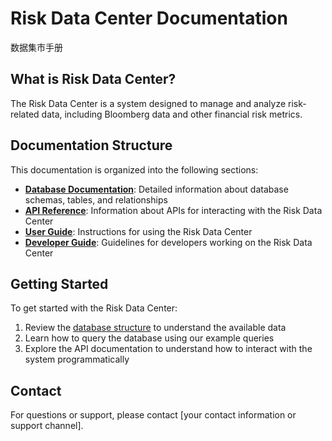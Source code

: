 # Risk Data Center Documentation

数据集市手册

## What is Risk Data Center?

The Risk Data Center is a system designed to manage and analyze risk-related data, including Bloomberg data and other financial risk metrics.

## Documentation Structure

This documentation is organized into the following sections:

- **[Database Documentation](database.md)**: Detailed information about database schemas, tables, and relationships
- **[API Reference](#)**: Information about APIs for interacting with the Risk Data Center
- **[User Guide](#)**: Instructions for using the Risk Data Center
- **[Developer Guide](#)**: Guidelines for developers working on the Risk Data Center

## Getting Started

To get started with the Risk Data Center:

1. Review the [database structure](database.md) to understand the available data
2. Learn how to query the database using our example queries
3. Explore the API documentation to understand how to interact with the system programmatically

## Contact

For questions or support, please contact [your contact information or support channel].